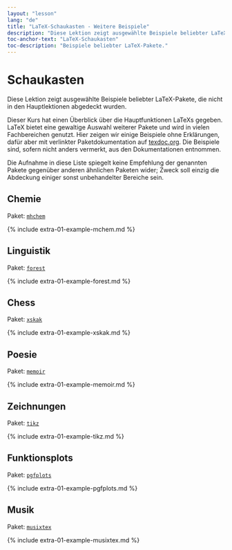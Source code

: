 ```yaml
---
layout: "lesson"
lang: "de"
title: "LaTeX-Schaukasten - Weitere Beispiele"
description: "Diese Lektion zeigt ausgewählte Beispiele beliebter LaTeX-Pakete, die nicht in den Hauptlektionen abgedeckt wurden."
toc-anchor-text: "LaTeX-Schaukasten"
toc-description: "Beispiele beliebter LaTeX-Pakete."
---
```


# Schaukasten

<span
    class="summary">Diese Lektion zeigt ausgewählte Beispiele beliebter LaTeX-Pakete, die nicht in den Hauptlektionen abgedeckt wurden.</span>

Dieser Kurs hat einen Überblick über die Hauptfunktionen LaTeXs gegeben. LaTeX
bietet eine gewaltige Auswahl weiterer Pakete und wird in vielen Fachbereichen
genutzt. Hier zeigen wir einige Beispiele ohne Erklärungen, dafür aber mit
verlinkter Paketdokumentation auf [texdoc.org](https://texdoc.org). Die
Beispiele sind, sofern nicht anders vermerkt, aus den Dokumentationen entnommen.

<p
    class="hint">Die Aufnahme in diese Liste spiegelt keine Empfehlung der genannten Pakete gegenüber anderen ähnlichen Paketen wider; Zweck soll einzig die Abdeckung einiger sonst unbehandelter Bereiche sein.</p>

## Chemie

Paket: [`mhchem`](https://texdoc.org/pkg/mhchem)

{% include extra-01-example-mchem.md %}

## Linguistik

Paket: [`forest`](https://texdoc.org/pkg/forest)

{% include extra-01-example-forest.md %}

## Chess

<!-- not 2017 -->
Paket: [`xskak`](https://texdoc.org/pkg/xskak)

{% include extra-01-example-xskak.md %}

## Poesie

Paket: [`memoir`](https://texdoc.org/pkg/memoir)

{% include extra-01-example-memoir.md %}

## Zeichnungen

<!-- not 2017 -->
Paket: [`tikz`](https://texdoc.org/pkg/tikz)

{% include extra-01-example-tikz.md %}

## Funktionsplots

Paket: [`pgfplots`](https://texdoc.org/pkg/pgfplots)

{% include extra-01-example-pgfplots.md %}

## Musik

Paket: [`musixtex`](https://texdoc.org/pkg/musixtex)

{% include extra-01-example-musixtex.md %}
